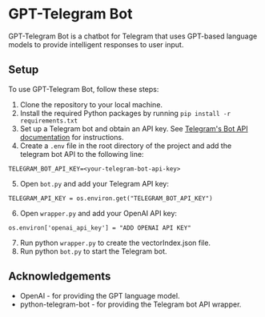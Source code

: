 # GPT-Telegram Bot
GPT-Telegram Bot is a chatbot for Telegram that uses GPT-based language models to provide intelligent responses to user input.

## Setup
To use GPT-Telegram Bot, follow these steps:

1. Clone the repository to your local machine.
2. Install the required Python packages by running 
```pip install -r requirements.txt```
3. Set up a Telegram bot and obtain an API key. See [Telegram's Bot API documentation](https://core.telegram.org/bots#how-do-i-create-a-bot) for instructions.
4. Create a `.env` file in the root directory of the project and add the telegram bot API to the following line: 
```
TELEGRAM_BOT_API_KEY=<your-telegram-bot-api-key> 
```
5. Open `bot.py` and add your Telegram API key:
```
TELEGRAM_API_KEY = os.environ.get("TELEGRAM_BOT_API_KEY")
```

6. Open `wrapper.py` and add your OpenAI API key:
```
os.environ['openai_api_key'] = "ADD OPENAI API KEY" 
```

7. Run python `wrapper.py` to create the vectorIndex.json file.
8. Run python `bot.py` to start the Telegram bot.



## Acknowledgements
- OpenAI - for providing the GPT language model.
- python-telegram-bot - for providing the Telegram bot API wrapper.

